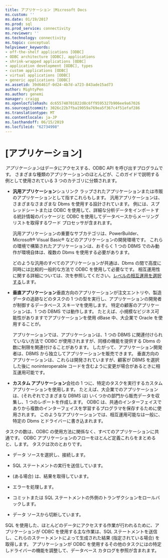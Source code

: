```yaml
---
title: アプリケーション |Microsoft Docs
ms.custom: ''
ms.date: 01/19/2017
ms.prod: sql
ms.prod_service: connectivity
ms.reviewer: ''
ms.technology: connectivity
ms.topic: conceptual
helpviewer_keywords:
- off-the-shelf applications [ODBC]
- ODBC architecture [ODBC], applications
- shrink-wrapped applications [ODBC]
- application development [ODBC], types
- custom applications [ODBC]
- virtual applications [ODBC]
- generic applications [ODBC]
ms.assetid: 39d6461f-0d24-4b7d-a723-843ade15ad73
author: MightyPen
ms.author: genemi
manager: craigg
ms.openlocfilehash: dc655740701822d8c6ff9595327b906ee9a67026
ms.sourcegitcommit: 3026c22b7fba19059a769ea5f367c4f51efaf286
ms.translationtype: MT
ms.contentlocale: ja-JP
ms.lasthandoff: 06/15/2019
ms.locfileid: "62734998"
---
```

# <a name="applications"></a>[アプリケーション]
*アプリケーション*はデータにアクセスする、ODBC API を呼び出すプログラムです。 さまざまな種類のアプリケーションのほとんどが、このガイドで説明する例として使用されている 3 つのカテゴリに分類されます。  
  
-   **汎用アプリケーション**シュリンク ラップされたアプリケーションまたは市販のアプリケーションとして指すこれらもします。 汎用アプリケーションは、さまざまなさまざまな Dbms を使用する設計されています。 例には、スプレッドシートまたは ODBC を使用して、詳細な分析データをインポートする統計情報のパッケージと ODBC を使用してデータベースからメーリング リストを取得するワード プロセッサが含まれます。  
  
     汎用アプリケーションの重要なサブカテゴリは、PowerBuilder、Microsoft® Visual Basic® などのアプリケーションの開発環境です。 これらの環境で構築されたアプリケーションは、おそらく 1 つの DBMS でのみ動作が環境自体は、複数の Dbms を使用する必要があります。  
  
     どのような汎用のすべてのアプリケーションが共通は、Dbms の間で高度に同時には比較的一般的な方法で ODBC を使用して必要なです。 相互運用性に関する詳細については、次を参照してください。[レベルの相互運用を選択する](../../odbc/reference/develop-app/choosing-a-level-of-interoperability.md)します。  
  
-   **垂直アプリケーション**垂直方向のアプリケーションが注文エントリや、製造データの追跡などのタスクの 1 つの型を実行し、アプリケーションの開発者が制御するデータベース スキーマを使用します。 特定の顧客のアプリケーションは、1 つの DBMS では動作します。 たとえば、小規模なビジネス可能性がありますでアプリケーションを使用 dBase 中、大企業で Oracle を使用することが。  
  
     アプリケーションでは、アプリケーションは、1 つの DBMS に関連付けられていない方法で ODBC が使用されますが、同様の機能を提供する Dbms の数に制限を関連付けることがあります。 したがって、アプリケーション開発者は、DBMS から独立してアプリケーションを販売できます。 垂直方向のアプリケーションは、これらは開発されていますが、顧客が DBMS を選択した後に noninteroperable コードを含むように変更が場合があるときに相互運用可能です。  
  
-   **カスタム アプリケーション**会社の 1 つに、特定のタスクを実行するカスタム アプリケーションを使用します。 たとえば、大企業でのアプリケーションは、(それぞれでさまざまな DBMS は) いくつかの部門から販売データを収集し、1 つのレポートを作成します。 ODBC は、共通のインターフェイスでありから複数のインターフェイスを学習するプログラマを保存するために使用されます。 このようなアプリケーションでは、相互運用可能なは一般に、特定の Dbms とドライバーに書き込まれます。  
  
 タスクの数は、ODBC の使用方法に関係なく、すべてのアプリケーションに共通です。 ODBC アプリケーションのフローをほとんど定義これらをまとめると、します。 タスクは次のとおりです。  
  
-   データ ソースを選択し、接続します。  
  
-   SQL ステートメントの実行を送信しています。  
  
-   (ある場合) は、結果を取得しています。  
  
-   エラーを処理します。  
  
-   コミットまたは SQL ステートメントの外側のトランザクションをロールバックします。  
  
-   データ ソースから切断しています。  
  
 SQL を使用した、ほとんどのデータにアクセスする作業が行われるために、アプリケーションが ODBC を使用する主な作業は、SQL ステートメントを送信し、これらのステートメントによって生成された結果 (指定されている場合) を取得します。 アプリケーションが ODBC を使用するその他のタスクにはの特定しドライバーの機能を調整して、データベース カタログを参照が含まれます。
